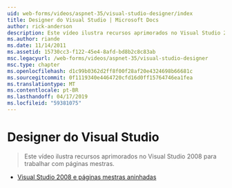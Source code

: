 ```yaml
---
uid: web-forms/videos/aspnet-35/visual-studio-designer/index
title: Designer do Visual Studio | Microsoft Docs
author: rick-anderson
description: Este vídeo ilustra recursos aprimorados no Visual Studio 2008 para trabalhar com páginas mestras.
ms.author: riande
ms.date: 11/14/2011
ms.assetid: 15730cc3-f122-45e4-8afd-bd8b2c8c83ab
msc.legacyurl: /web-forms/videos/aspnet-35/visual-studio-designer
msc.type: chapter
ms.openlocfilehash: d1c99b0362d2ff8f00f28af20e4324698b66681c
ms.sourcegitcommit: 0f1119340e4464720cfd16d0ff15764746ea1fea
ms.translationtype: MT
ms.contentlocale: pt-BR
ms.lasthandoff: 04/17/2019
ms.locfileid: "59381075"
---
```

# <a name="visual-studio-designer"></a>Designer do Visual Studio

> Este vídeo ilustra recursos aprimorados no Visual Studio 2008 para trabalhar com páginas mestras.


- [Visual Studio 2008 e páginas mestras aninhadas](visual-studio-2008-and-nested-masterpages.md)
